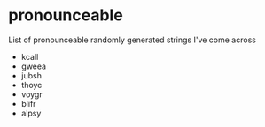 # pronounceable
List of pronounceable randomly generated strings I've come across

- kcall
- gweea
- jubsh
- thoyc
- voygr
- blifr
- alpsy

